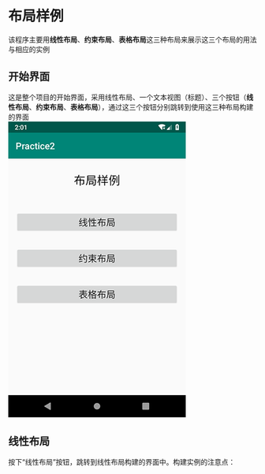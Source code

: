 # 布局样例
该程序主要用**线性布局**、**约束布局**、**表格布局**这三种布局来展示这三个布局的用法与相应的实例</br>
## 开始界面
这是整个项目的开始界面，采用线性布局、一个文本视图（标题）、三个按钮（**线性布局**、**约束布局**、**表格布局**），通过这三个按钮分别跳转到使用这三种布局构建的界面</br>
![StartScreen](https://github.com/ysw990312/AndroidPrograms/blob/master/Practice2/picture/StartScreen.png)
## 线性布局
按下“线性布局”按钮，跳转到线性布局构建的界面中。构建实例的注意点：</br>
